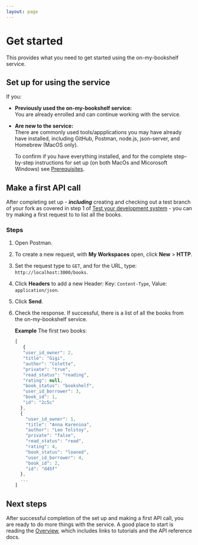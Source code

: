 ```yaml
---
layout: page
---
```


# Get started

This provides what you need to get started using the on-my-bookshelf service.


## Set up for using the service

If you:

* **Previously used the on-my-bookshelf service:**<br>
You are already enrolled and can continue working with the service. 

* **Are new to the service:**<br>
  There are commonly used tools/appplications you may have already have installed, including GitHub, Postman, node.js, json-server, and Homebrew (MacOS only). 
  
  To confirm if you have everything installed, and for the complete step-by-step instructions for set up (on both MacOs and Micorosoft Windows) see [Prerequisites](../tutorials/prereqs.md).

## Make a first API call

After completing set up - ***including*** creating and checking out a test branch of your fork as covered in step 1 of [Test your development system](../tutorials/preqs/#test-your-development-system) - you can try making a first request to to list all the books.

### Steps
1. Open Postman.
1. To create a new request, with **My Workspaces** open, click **New** &gt; **HTTP**.
3. Set the request type to `GET`, and for the URL, type: `http://localhost:3000/books`.
4. Click **Headers** to add a new Header: Key: `Content-Type`, Value: `application/json`.
5. Click **Send**.
6. Check the response. If successful, there is a list of all the books from the on-my-bookshelf service. 

   **Example** The first two books:
   

   ```js
   [   
      {
      "user_id_owner": 2,
      "title": "Gigi",
      "author": "Colette",
      "private": "true",
      "read_status": "reading",
      "rating": null,
      "book_status": "bookshelf",
      "user_id_borrower": 3,
      "book_id": 1,
      "id": "2c5c"
     },
     {
       "user_id_owner": 1,
       "title": "Anna Karenina",
       "author": "Leo Tolstoy",
       "private": "false",
       "read_status": "read",
       "rating": 4,
       "book_status": "loaned",
       "user_id_borrower": 4,
       "book_id": 2,
       "id": "d45f"
     },
     ...
   ]
   ```








## Next steps 

After successful completion of the set up and making a first API call, you are ready to do more things with the service. A good place to start is reading the [Overview](../index.md), which includes links to tutorials and the API reference docs.